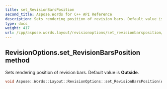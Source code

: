 ```yaml
---
title: set_RevisionBarsPosition
second_title: Aspose.Words for C++ API Reference
description: Sets rendering position of revision bars. Default value is Outside. 
type: docs
weight: 417
url: /cpp/aspose.words.layout/revisionoptions/set_revisionbarsposition/
---
```

## RevisionOptions.set_RevisionBarsPosition method


Sets rendering position of revision bars. Default value is **Outside**.

```cpp
void Aspose::Words::Layout::RevisionOptions::set_RevisionBarsPosition(Aspose::Words::Drawing::HorizontalAlignment value)
```

